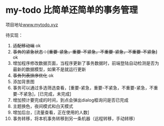 # my-todo 比简单还简单的事务管理

项目地址<a target='_brock' href='http://www.mytodo.xyz'>www.mytodo.xyz</a>

待实现：

1. ~~适配移动端~~ ok
2. ~~事务的紧急状态：[重要-紧急，重要-不紧急，不重要-紧急，不重要-不紧急]~~ ok
3. 增加程序修改数据页面，当程序更新了事务数据时，前端登陆自动检测是否为最新的数据模型，如果不是就运行更新
4. ~~事务列表排序优化~~ ok
5. 添加背景图
6. 事务可以通过多选筛选查看，[重要-紧急，重要-不紧急，不重要-紧急，不重要-不紧急]，[已完成，未完成]
7. 增加预计要完成的时间，到点会弹出dialog框询问是否已完成
8. 主题换色，夜间模式和白天模式
9. 增加后台，[流量查看，正在使用的人数]
10. 事务转移，将本机事务转移到另一条机器（远程转移，手动转移）

